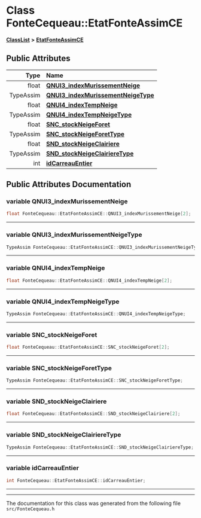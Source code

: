 

# Class FonteCequeau::EtatFonteAssimCE



[**ClassList**](annotated.md) **>** [**EtatFonteAssimCE**](classFonteCequeau_1_1EtatFonteAssimCE.md)


























## Public Attributes

| Type | Name |
| ---: | :--- |
|  float | [**QNUI3\_indexMurissementNeige**](#variable-qnui3_indexmurissementneige)  <br> |
|  TypeAssim | [**QNUI3\_indexMurissementNeigeType**](#variable-qnui3_indexmurissementneigetype)  <br> |
|  float | [**QNUI4\_indexTempNeige**](#variable-qnui4_indextempneige)  <br> |
|  TypeAssim | [**QNUI4\_indexTempNeigeType**](#variable-qnui4_indextempneigetype)  <br> |
|  float | [**SNC\_stockNeigeForet**](#variable-snc_stockneigeforet)  <br> |
|  TypeAssim | [**SNC\_stockNeigeForetType**](#variable-snc_stockneigeforettype)  <br> |
|  float | [**SND\_stockNeigeClairiere**](#variable-snd_stockneigeclairiere)  <br> |
|  TypeAssim | [**SND\_stockNeigeClairiereType**](#variable-snd_stockneigeclairieretype)  <br> |
|  int | [**idCarreauEntier**](#variable-idcarreauentier)  <br> |












































## Public Attributes Documentation




### variable QNUI3\_indexMurissementNeige 

```C++
float FonteCequeau::EtatFonteAssimCE::QNUI3_indexMurissementNeige[2];
```




<hr>



### variable QNUI3\_indexMurissementNeigeType 

```C++
TypeAssim FonteCequeau::EtatFonteAssimCE::QNUI3_indexMurissementNeigeType;
```




<hr>



### variable QNUI4\_indexTempNeige 

```C++
float FonteCequeau::EtatFonteAssimCE::QNUI4_indexTempNeige[2];
```




<hr>



### variable QNUI4\_indexTempNeigeType 

```C++
TypeAssim FonteCequeau::EtatFonteAssimCE::QNUI4_indexTempNeigeType;
```




<hr>



### variable SNC\_stockNeigeForet 

```C++
float FonteCequeau::EtatFonteAssimCE::SNC_stockNeigeForet[2];
```




<hr>



### variable SNC\_stockNeigeForetType 

```C++
TypeAssim FonteCequeau::EtatFonteAssimCE::SNC_stockNeigeForetType;
```




<hr>



### variable SND\_stockNeigeClairiere 

```C++
float FonteCequeau::EtatFonteAssimCE::SND_stockNeigeClairiere[2];
```




<hr>



### variable SND\_stockNeigeClairiereType 

```C++
TypeAssim FonteCequeau::EtatFonteAssimCE::SND_stockNeigeClairiereType;
```




<hr>



### variable idCarreauEntier 

```C++
int FonteCequeau::EtatFonteAssimCE::idCarreauEntier;
```




<hr>

------------------------------
The documentation for this class was generated from the following file `src/FonteCequeau.h`

